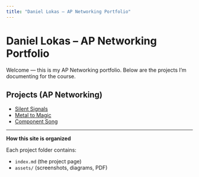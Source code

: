 ```yaml
---
title: "Daniel Lokas – AP Networking Portfolio"
---
```


# Daniel Lokas – AP Networking Portfolio

Welcome — this is my AP Networking portfolio. Below are the projects I’m documenting for the course.

## Projects (AP Networking)
- [Silent Signals](silent-signals.md)
- [Metal to Magic](metal-to-magic.md)
- [Component Song](component-song.md)

---

**How this site is organized**

Each project folder contains:
- `index.md` (the project page)
- `assets/` (screenshots, diagrams, PDF)
